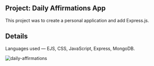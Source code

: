 ## Project: Daily Affirmations App

This project was to create a personal application and add Express.js. 

## Details

Languages used — EJS, CSS, JavaScript, Express, MongoDB.

![daily-affirmations](https://user-images.githubusercontent.com/88905557/138363358-95f41012-a812-44d9-9510-f0acc1876413.png)



